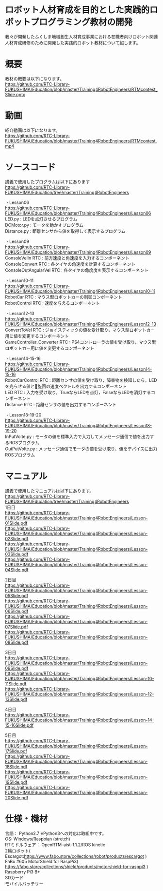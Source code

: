 # ロボット人材育成を目的とした実践的ロボットプログラミング教材の開発
我々が開発したふくしま地域創生人材育成事業における在職者向けロボット関連人材育成研修のために開発した実践的ロボット教材について紹します。

# 概要
教材の概要は以下になります。  
https://github.com/RTC-Library-FUKUSHIMA/Education/blob/master/Training4RobotEngineers/RTMcontest_Slide.pptx  

# 動画
紹介動画は以下になります。  
https://github.com/RTC-Library-FUKUSHIMA/Education/blob/master/Training4RobotEngineers/RTMcontest.mp4  

# ソースコード
講義で使用したプログラムは以下にあります  
https://github.com/RTC-Library-FUKUSHIMA/Education/tree/master/Training4RobotEngineers  
  
・Lesson06  
https://github.com/RTC-Library-FUKUSHIMA/Education/blob/master/Training4RobotEngineers/Lesson06  
 LED.py : LEDを点灯させるプログラム  
 DCMotor.py : モータを動かすプログラム  
 Distance.py : 距離センサから値を取得して表示するプログラム  
  
・Lesson09  
https://github.com/RTC-Library-FUKUSHIMA/Education/blob/master/Training4RobotEngineers/Lesson09  
 ConsoleVelIn RTC : 前方速度と角速度を入力するコンポーネント  
 ConsoleConvert RTC : 各タイヤの角速度を計算するコンポーネント  
 ConsoleOutAngularVel RTC : 各タイヤの角度度を表示するコンポーネント  
  
・Lesson10-11  
https://github.com/RTC-Library-FUKUSHIMA/Education/blob/master/Training4RobotEngineers/Lesson10-11  
 RobotCar RTC : マウス型ロボットカーの制御コンポーネント  
 RobotControl RTC : 速度を与えるコンポーネント  
  
・Lesson12-13  
https://github.com/RTC-Library-FUKUSHIMA/Education/blob/master/Training4RobotEngineers/Lesson12-13  
 ConvertToVel RTC : ジョイスティックの値を受け取り，マウス型ロボットカー用に値を変更するコンポーネント  
 GameController_Converter RTC : PS4コントローラの値を受け取り，マウス型ロボットカー用に値を変更するコンポーネント  
  
・Lesson14-15-16  
https://github.com/RTC-Library-FUKUSHIMA/Education/blob/master/Training4RobotEngineers/Lesson14-15-16  
 RobotCarControl RTC : 距離センサの値を受け取り，障害物を検知したら，LEDを光らせる値と旋回の速度ベクトルを出力するコンポーネント  
 LED RTC : 入力を受け取り，TrueならLEDを点灯，FalseならLEDを消灯するコンポーネント  
 Distance RTC : 距離センサの値を出力するコンポーネント  
  
・Lesson18-19-20  
https://github.com/RTC-Library-FUKUSHIMA/Education/blob/master/Training4RobotEngineers/Lesson18-19-20  
 InPutVolte.py : モータの値を標準入力で入力してメッセージ通信で値を出力するROSプログラム  
 OutPutVolte.py : メッセージ通信でモータの値を受け取り、値をデバイスに出力ROSプログラム  

# マニュアル
講義で使用したマニュアルは以下にあります。  
https://github.com/RTC-Library-FUKUSHIMA/Education/tree/master/Training4RobotEngineers  
1日目  
https://github.com/RTC-Library-FUKUSHIMA/Education/blob/master/Training4RobotEngineers/Lesson-01Slide.pdf  
https://github.com/RTC-Library-FUKUSHIMA/Education/blob/master/Training4RobotEngineers/Lesson-02Slide.pdf  
https://github.com/RTC-Library-FUKUSHIMA/Education/blob/master/Training4RobotEngineers/Lesson-03Slide.pdf  
https://github.com/RTC-Library-FUKUSHIMA/Education/blob/master/Training4RobotEngineers/Lesson-04Slide.pdf  

2日目  
https://github.com/RTC-Library-FUKUSHIMA/Education/blob/master/Training4RobotEngineers/Lesson-05Slide.pdf  
https://github.com/RTC-Library-FUKUSHIMA/Education/blob/master/Training4RobotEngineers/Lesson-06Slide.pdf  
https://github.com/RTC-Library-FUKUSHIMA/Education/blob/master/Training4RobotEngineers/Lesson-07Slide.pdf  
https://github.com/RTC-Library-FUKUSHIMA/Education/blob/master/Training4RobotEngineers/Lesson-08Slide.pdf  

3日目  
https://github.com/RTC-Library-FUKUSHIMA/Education/blob/master/Training4RobotEngineers/Lesson-09Slide.pdf  
https://github.com/RTC-Library-FUKUSHIMA/Education/blob/master/Training4RobotEngineers/Lesson-10-11Slide.pdf  
https://github.com/RTC-Library-FUKUSHIMA/Education/blob/master/Training4RobotEngineers/Lesson-12-13Slide.pdf  

4日目  
https://github.com/RTC-Library-FUKUSHIMA/Education/blob/master/Training4RobotEngineers/Lesson-14-15-16Slide.pdf  

5日目  
https://github.com/RTC-Library-FUKUSHIMA/Education/blob/master/Training4RobotEngineers/Lesson-17Slide.pdf  
https://github.com/RTC-Library-FUKUSHIMA/Education/blob/master/Training4RobotEngineers/Lesson-18Slide.pdf  
https://github.com/RTC-Library-FUKUSHIMA/Education/blob/master/Training4RobotEngineers/Lesson-19Slide.pdf  
https://github.com/RTC-Library-FUKUSHIMA/Education/blob/master/Training4RobotEngineers/Lesson-20Slide.pdf  

# 仕様・機材
言語： Python2.7  ※Python3への対応は取組中です。  
OS: Windows/Raspbian (stretch)  
RTミドルウェア： OpenRTM-aist-1.1.2/ROS kinetic  
2輪ロボット( Escargot:https://www.fabo.store/collections/robot/products/escargot )  
FaBo #605 MotorShield for RaspPi3( https://fabo.store/collections/shield/products/motorshield-for-rasppi3 )  
Raspberry Pi3 B+   
SDカード  
モバイルバッテリー  

